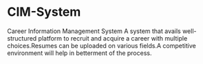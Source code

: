 # CIM-System
Career Information Management System
A system that avails well-structured platform to recruit and acquire a career with multiple choices.Resumes can be uploaded on various fields.A competitive environment will help in betterment of the process.
